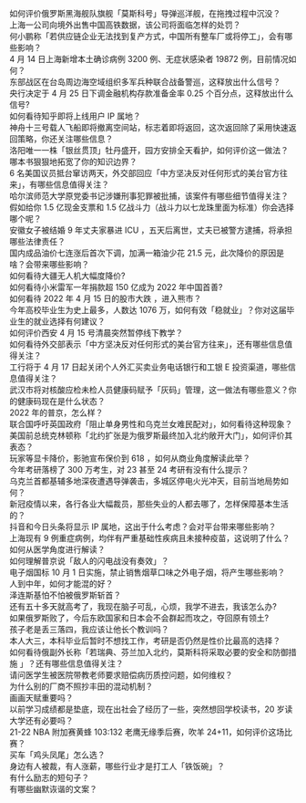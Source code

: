 如何评价俄罗斯黑海舰队旗舰「莫斯科号」导弹巡洋舰，在拖拽过程中沉没？  
上海一公司向境外出售中国高铁数据，该公司将面临怎样的处罚？  
何小鹏称「若供应链企业无法找到复产方式，中国所有整车厂或将停工」，会有哪些影响？  
4 月 14 日上海新增本土确诊病例 3200 例、无症状感染者 19872 例，目前情况如何？  
东部战区在台岛周边海空域组织多军兵种联合战备警巡，这释放出什么信号？  
央行决定于 4 月 25 日下调金融机构存款准备金率 0.25 个百分点，这释放出什么信号?  
如何看待知乎即将上线用户 IP 属地？  
神舟十三号载人飞船即将撤离空间站，标志着即将返回，这次返回除了采用快速返回策略，你还关注哪些信息？  
洛阳唯一一株「银丝贯顶」牡丹盛开，园方安排全天看护，如何评价这一做法？  
哪本书狠狠地拓宽了你的知识边界？  
6 名美国议员抵台窜访两天，外交部回应「中方坚决反对任何形式的美台官方往来」，有哪些信息值得关注？  
哈尔滨师范大学原党委书记涉嫌刑事犯罪被批捕，该案件有哪些细节值得关注？  
假如给你 1.5 亿现金支票和 1.5 亿战斗力（战斗力以七龙珠里面为标准）你会选择哪个呢？  
安徽女子被结婚 9 年丈夫家暴进 ICU ，五天后离世，丈夫已被警方逮捕，将承担哪些法律责任？  
国内成品油价七连涨后首次下调，加满一箱油少花 21.5 元，此次降价的原因是啥？会带来哪些影响？  
如何看待大疆无人机大幅度降价?  
如何看待小米雷军一年捐款超 150 亿成为 2022 年中国首善?  
如何看待 2022 年 4 月 15 日的股市大跌 ，进入熊市？  
今年高校毕业生为史上最多，人数达 1076 万，如何有效「稳就业」？你对这届毕业生的就业选择有何建议？  
如何评价西安 4 月 15 号清晨突然暂停线下教学？  
如何看待外交部表示「中方坚决反对任何形式的美台官方往来」，还有哪些信息值得关注？  
工行将于 4 月 17 日起关闭个人外汇买卖业务电话银行和工银 E 投资渠道，哪些信息值得关注？  
武汉市将对核酸应检未检人员健康码赋予「灰码」管理，这一做法有哪些意义？你的健康码现在是什么状态？  
2022 年的普京，怎么样？  
联合国呼吁英国政府「阻止单身男性和乌克兰女难民配对」，如何看待这种现象？  
美国前总统克林顿称「北约扩张是为俄罗斯最终加入北约敞开大门」，如何评价其表态？  
玩家等显卡降价，影驰宣布保价到 618 ，如何从商业角度解读此举？  
今年考研落榜了 300 万考生，对 23 甚至 24 考研有没有什么提示？  
乌克兰首都基辅多地深夜遭遇导弹袭击，多城区停电火光冲天，目前当地局势如何？  
新冠疫情以来，各行各业大幅裁员，那些失业的人都去哪了，怎样保障基本生活的？  
抖音和今日头条将显示 IP 属地，这出于什么考虑？会对平台带来哪些影响？  
上海现有 9 例重症病例，均伴有严重基础性疾病且未接种疫苗，这说明了什么？如何从医学角度进行解读？  
如何理解普京说「敌人的闪电战没有奏效」？  
电子烟国标 10 月 1 日实施，禁止销售烟草口味之外电子烟，将产生哪些影响？  
人到中年，如何才能混的好？  
泽连斯基怕不怕被俄罗斯斩首？  
还有五十多天就高考了，我现在脑子可乱，心烦，我学不进去，我该怎么办?  
如果俄罗斯败了，今后东欧国家和日本会不会群起而攻之，夺回原有领土?  
孩子老是丢三落四，我应该让他长个教训吗？  
本人大三，本科毕业后暂时不想找工作，考研是否仍然是性价比最高的选择？  
如何看待俄副外长称「若瑞典、芬兰加入北约，莫斯科将采取必要的安全和防御措施 」？还有哪些信息值得关注？  
请问医学生被医院带教老师要求赔偿病历质控问题，如何维权？  
为什么别的厂商不照抄丰田的混动机制？  
画画天赋重要吗？  
以前学习成绩都是垫底，现在出社会了经历了一些，突然想回学校读书，20 岁读大学还有必要吗？  
21-22 NBA 附加赛黄蜂 103:132 老鹰无缘季后赛，吹羊 24+11，如何评价这场比赛？  
买车「鸡头凤尾」怎么选？  
身边有人被裁，有人涨薪，哪些行业才是打工人「铁饭碗」？  
有什么励志的短句子？  
有哪些幽默诙谐的文案？  
